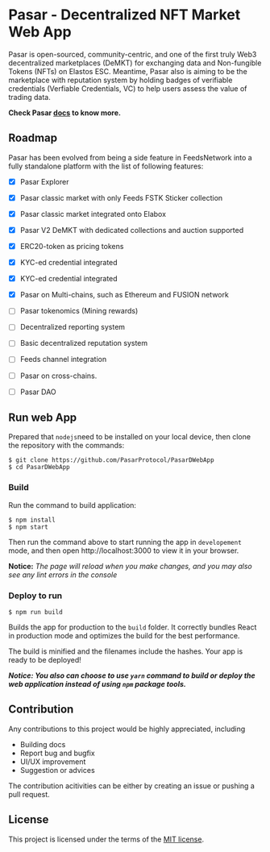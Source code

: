 Pasar - Decentralized NFT Market Web App
=============

Pasar is open-sourced, community-centric, and one of the first truly Web3 decentralized marketplaces (DeMKT) for exchanging data and Non-fungible Tokens (NFTs) on Elastos ESC. Meantime, Pasar also is aiming to be the marketplace with reputation system by holding badges of verifiable credentials (Verfiable Credentials, VC) to help users assess the value of trading data. 

**Check Pasar [docs](https://docs.pasarprotocol.io) to know more.**



## Roadmap

Pasar has been evolved from being a side feature in FeedsNetwork into a fully standalone platform with the list of following features:

- [x] Pasar Explorer
- [x] Pasar classic market with only Feeds FSTK Sticker collection
- [x] Pasar classic market integrated onto Elabox
- [x] Pasar V2 DeMKT with dedicated collections and auction supported
- [x] ERC20-token as pricing tokens
- [x] KYC-ed credential integrated
- [x] KYC-ed credential integrated
- [x] Pasar on Multi-chains, such as Ethereum and FUSION network
- [ ] Pasar tokenomics (Mining rewards)
- [ ] Decentralized reporting system
- [ ] Basic decentralized reputation system
- [ ] Feeds channel integration
- [ ] Pasar on cross-chains.
- [ ] Pasar DAO



## Run web App

Prepared that `nodejs`need to be installed on your local device, then clone  the repository with the commands:

```shell
$ git clone https://github.com/PasarProtocol/PasarDWebApp
$ cd PasarDWebApp
```

### 

### Build

Run the command to build application:

```shell
$ npm install
$ npm start
```

Then run the command above to start running the app in `developement` mode, and then open http://localhost:3000 to view it in your browser.

**Notice:** *The page will reload when you make changes, and you may also see any lint errors in the console*

### 

### Deploy to run

```shell
$ npm run build
```

Builds the app for production to the `build` folder.  It correctly bundles React in production mode and optimizes the build for the best performance.

The build is minified and the filenames include the hashes. Your app is ready to be deployed!

***Notice: You also can choose to use `yarn` command to build or deploy the web application instead of using `npm` package tools.***



## Contribution

Any contributions  to this project would be highly appreciated, including

- Building docs
- Report bug and bugfix
- UI/UX improvement
- Suggestion or advices

The contribution acitivities can be either by creating an issue or pushing a pull request.



## License

This project is licensed under the terms of the [MIT license](https://github.com/feedsnetwork/feeds-web-dapp/blob/main/LICENSE).
